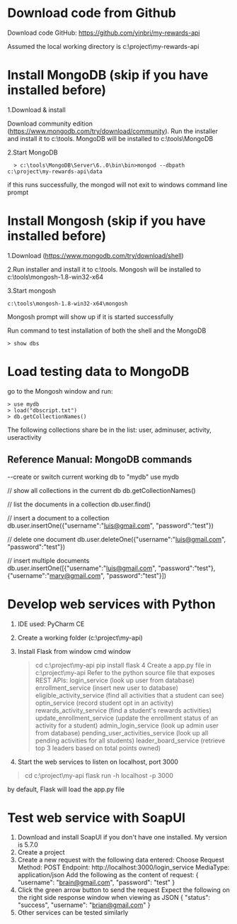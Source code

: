 
# Download code from Github

Download code GitHub: https://github.com/yinbri/my-rewards-api

Assumed the local working directory is c:\project\my-rewards-api


# Install MongoDB (skip if you have installed before)

1.Download & install

Download community edition (https://www.mongodb.com/try/download/community). Run the installer and install it to c:\tools. MongoDB will be installed to c:\tools\MongoDB

2.Start MongoDB
```
  > c:\tools\MongoDB\Server\6..0\bin\bin>mongod --dbpath c:\project\my-rewards-api\data
```
if this runs successfully, the mongod will not exit to windows command line prompt

# Install Mongosh (skip if you have installed before)

1.Download (https://www.mongodb.com/try/download/shell)

2.Run installer and install it to c:\tools. Mongosh will be installed to c:\tools\mongosh-1.8-win32-x64

3.Start mongosh
```
c:\tools\mongosh-1.8-win32-x64\mongosh
```
Mongosh prompt will show up if it is started successfully  

Run command to test installation of both the shell and the MongoDB
```
> show dbs
```

# Load testing data to MongoDB

go to the Mongosh window and run:
```
> use mydb
> load("dbscript.txt")
> db.getCollectionNames()
```  
The following collections share be in the list: user, adminuser, activity, useractivity


## Reference Manual: MongoDB commands

--create or switch current working db to "mydb"
use mydb

// show all collections in the current db
db.getCollectionNames()

// list the documents in a collection
db.user.find()

// insert a document to a collection
db.user.insertOne({"username":"luis@gmail.com", "password":"test"})

// delete one document
db.user.deleteOne({"username":"luis@gmail.com", "password":"test"})

// insert multiple documents
db.user.insertOne([{"username":"luis@gmail.com", "password":"test"},
{"username":"mary@gmail.com", "password":"test"}])


# Develop web services with Python

1. IDE used: PyCharm CE
2. Create a working folder (c:\project\my-api)
3. Install Flask from window cmd window
   > cd c:\project\my-api
   > pip install flask
4  Create a app.py file in c:\project\my-api
   Refer to the python source file that exposes REST APIs:
       login_service (look up user from database)
       enrollment_service (insert new user to database)
       eligible_activity_service (find all activities that a student can see)
       optin_service (record student opt in an activity)
       rewards_activity_service (find a student's rewards activities)
       update_enrollment_service (update the enrollment status of an activity for a student)
       admin_login_service (look up admin user from database)
       pending_user_activities_service (look up all pending activities for all students)
       leader_board_service (retrieve top 3 leaders based on total points owned)

5. Start the web services to listen on localhost, port 3000

> cd c:\project\my-api
> flask run -h localhost -p 3000

by default, Flask will load the app.py file

# Test web service with SoapUI

1. Download and install SoapUI if you don't have one installed. My version is 5.7.0
2. Create a project
3. Create a new request with the following data entered:
   Choose Request
   Method: POST
   Endpoint: http://localhost:3000/login_service
   MediaType: application/json
   Add the following as the content of request:
   {
    "username": "brain@gmail.com",
    "password": "test"
   }
4. Click the green arrow button to send the request
   Expect the following on the right side response window when viewing as JSON
   {
   "status": "success",
   "username": "brian@gmail.com"
   }
5. Other services can be tested similarly
                      

